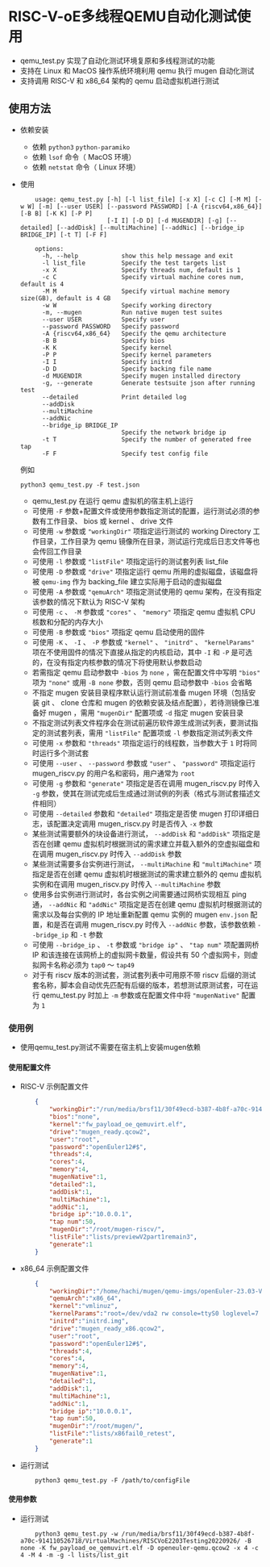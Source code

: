 # RISC-V-oE多线程QEMU自动化测试使用

- qemu_test.py 实现了自动化测试环境复原和多线程测试的功能
- 支持在 Linux 和 MacOS 操作系统环境利用 qemu 执行 mugen 自动化测试
- 支持调用 RISC-V 和 x86_64 架构的 qemu 启动虚拟机进行测试

## 使用方法
- 依赖安装
    - 依赖 ``python3`` ``python-paramiko``
    - 依赖 ``lsof`` 命令（ MacOS 环境）
    - 依赖 ``netstat`` 命令（ Linux 环境）
- 使用
    ```shell  
        usage: qemu_test.py [-h] [-l list_file] [-x X] [-c C] [-M M] [-w W] [-m] [--user USER] [--password PASSWORD] [-A {riscv64,x86_64}] [-B B] [-K K] [-P P]
                            [-I I] [-D D] [-d MUGENDIR] [-g] [--detailed] [--addDisk] [--multiMachine] [--addNic] [--bridge_ip BRIDGE_IP] [-t T] [-F F]

        options:
          -h, --help            show this help message and exit
          -l list_file          Specify the test targets list
          -x X                  Specify threads num, default is 1
          -c C                  Specify virtual machine cores num, default is 4
          -M M                  Specify virtual machine memory size(GB), default is 4 GB
          -w W                  Specify working directory
          -m, --mugen           Run native mugen test suites
          --user USER           Specify user
          --password PASSWORD   Specify password
          -A {riscv64,x86_64}   Specify the qemu architecture
          -B B                  Specify bios
          -K K                  Specify kernel
          -P P                  Specify kernel parameters
          -I I                  Specify initrd
          -D D                  Specify backing file name
          -d MUGENDIR           Specify mugen installed directory
          -g, --generate        Generate testsuite json after running test
          --detailed            Print detailed log
          --addDisk
          --multiMachine
          --addNic
          --bridge_ip BRIDGE_IP
                                Specify the network bridge ip
          -t T                  Specify the number of generated free tap
          -F F                  Specify test config file
    ```

    例如
    ```shell
    python3 qemu_test.py -F test.json
    ```

    - qemu_test.py 在运行 qemu 虚拟机的宿主机上运行
    - 可使用 ``-F`` 参数+配置文件或使用参数指定测试的配置，运行测试必须的参数有工作目录、 bios 或 kernel 、 drive 文件
    - 可使用 ``-w`` 参数或 ``"workingDir"`` 项指定运行测试的 working Directory 工作目录，工作目录为 qemu 镜像所在目录，测试运行完成后日志文件等也会传回工作目录
    - 可使用 ``-l`` 参数或 ``"listFile"`` 项指定运行的测试套列表 list_file
    - 可使用 ``-D`` 参数或 ``"drive"`` 项指定运行 qemu 所用的虚拟磁盘，该磁盘将被 ``qemu-img`` 作为 backing_file 建立实际用于启动的虚拟磁盘
    - 可使用 ``-A`` 参数或 ``"qemuArch"`` 项指定测试使用的 qemu 架构，在没有指定该参数的情况下默认为 RISC-V 架构
    - 可使用 ``-c`` 、 ``-M`` 参数或 ``"cores"`` 、 ``"memory"`` 项指定 qemu 虚拟机 CPU 核数和分配的内存大小
    - 可使用 ``-B`` 参数或 ``"bios"`` 项指定 qemu 启动使用的固件
    - 可使用 ``-K`` 、 ``-I`` 、 ``-P`` 参数或 ``"kernel"`` 、 ``"initrd"`` 、 ``"kernelParams"`` 项在不使用固件的情况下直接从指定的内核启动，其中 ``-I`` 和 ``-P`` 是可选的，在没有指定内核参数的情况下将使用默认参数启动
    - 若需指定 qemu 启动参数中 ``-bios`` 为 ``none`` ，需在配置文件中写明 ``"bios"`` 项为 ``"none"`` 或用 ``-B none`` 参数，否则 qemu 启动参数中 ``-bios`` 会省略
    - 不指定 mugen 安装目录程序默认运行测试前准备 mugen 环境（包括安装 git 、 clone 仓库和 mugen 的依赖安装及结点配置），若待测镜像已准备好 mugen ，需用 ``"mugenDir"`` 配置项或 ``-d`` 指定 mugen 安装目录
    - 不指定测试列表文件程序会在测试前遍历软件源生成测试列表，要测试指定的测试套列表，需用 ``"listFile"`` 配置项或 ``-l`` 参数指定测试列表文件
    - 可使用 ``-x`` 参数和 ``"threads"`` 项指定运行的线程数，当参数大于 ``1`` 时将同时运行多个测试套
    - 可使用 ``--user`` 、 ``--password`` 参数或 ``"user"`` 、 ``"password"`` 项指定运行 mugen_riscv.py 的用户名和密码，用户通常为 ``root``
    - 可使用 ``-g`` 参数和 ``"generate"`` 项指定是否在调用 mugen_riscv.py 时传入 ``-g`` 参数，使其在测试完成后生成通过测试例的列表（格式与测试套描述文件相同）
    - 可使用 ``--detailed`` 参数和 ``"detailed"`` 项指定是否使 mugen 打印详细日志，该配置决定调用 mugen_riscv.py 时是否传入 ``-x`` 参数
    - 某些测试需要额外的块设备进行测试， ``--addDisk`` 和 ``"addDisk"`` 项指定是否在创建 qemu 虚拟机时根据测试的需求建立并载入额外的空虚拟磁盘和在调用 mugen_riscv.py 时传入 ``--addDisk`` 参数
    - 某些测试需要多台实例进行测试， ``--multiMachine`` 和 ``"multiMachine"`` 项指定是否在创建 qemu 虚拟机时根据测试的需求建立额外的 qemu 虚拟机实例和在调用 mugen_riscv.py 时传入 ``--multiMachine`` 参数
    - 使用多台实例进行测试时，各台实例之间需要通过网桥实现相互 ping 通， ``--addNic`` 和 ``"addNic"`` 项指定是否在创建 qemu 虚拟机时根据测试的需求以及每台实例的 IP 地址重新配置 qemu 实例的 mugen ``env.json`` 配置，和是否在调用 mugen_riscv.py 时传入 ``--addNic`` 参数，该参数依赖 ``--bridge_ip`` 和 ``-t`` 参数
    - 可使用 ``--bridge_ip`` 、 ``-t`` 参数或 ``"bridge ip"`` 、 ``"tap num"`` 项配置网桥 IP 和该连接在该网桥上的虚拟网卡数量，假设共有 50 个虚拟网卡，则虚拟网卡名称必须为 ``tap0`` ～ ``tap49``
    - 对于有 riscv 版本的测试套，测试套列表中可用原不带 riscv 后缀的测试套名称，脚本会自动优先匹配有后缀的版本，若想测试原测试套，可在运行 qemu_test.py 时加上 ``-m`` 参数或在配置文件中将 ``"mugenNative"`` 配置为 ``1``

### 使用例
- 使用qemu_test.py测试不需要在宿主机上安装mugen依赖  

#### 使用配置文件  
- RISC-V 示例配置文件
    ```json
        {
            "workingDir":"/run/media/brsf11/30f49ecd-b387-4b8f-a70c-914110526718/VirtualMachines/oE-RISCV-preview-22.03-v2", 
            "bios":"none",
            "kernel":"fw_payload_oe_qemuvirt.elf",
            "drive":"mugen_ready.qcow2",
            "user":"root",
            "password":"openEuler12#$",
            "threads":4,
            "cores":4,
            "memory":4,
            "mugenNative":1,
            "detailed":1,
            "addDisk":1,
            "multiMachine":1,
            "addNic":1,
            "bridge ip":"10.0.0.1",
            "tap num":50,
            "mugenDir":"/root/mugen-riscv/",
            "listFile":"lists/previewV2part1remain3",
            "generate":1
        }
    ```

- x86_64 示例配置文件
    ```json
        {
            "workingDir":"/home/hachi/mugen/qemu-imgs/openEuler-23.03-V1-base-qemu-preview/",
            "qemuArch":"x86_64",
            "kernel":"vmlinuz",
            "kernelParams":"root=/dev/vda2 rw console=ttyS0 loglevel=7 selinux=0 earlycon",
            "initrd":"initrd.img",
            "drive":"mugen_ready_x86.qcow2",
            "user":"root",
            "password":"openEuler12#$",
            "threads":4,
            "cores":4,
            "memory":4,
            "mugenNative":1,
            "detailed":1,
            "addDisk":1,
            "multiMachine":1,
            "addNic":1,
            "bridge ip":"10.0.0.1",
            "tap num":50,
            "mugenDir":"/root/mugen/",
            "listFile":"lists/x86fail0_retest",
            "generate":1
        }
    ```

- 运行测试  
    ```shell
        python3 qemu_test.py -F /path/to/configFile
    ```

#### 使用参数  
- 运行测试  
    ```shell
        python3 qemu_test.py -w /run/media/brsf11/30f49ecd-b387-4b8f-a70c-914110526718/VirtualMachines/RISCVoE2203Testing20220926/ -B none -K fw_payload_oe_qemuvirt.elf -D openeuler-qemu.qcow2 -x 4 -c 4 -M 4 -m -g -l lists/list_git
    ```
